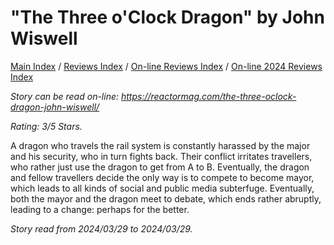 # "The Three o'Clock Dragon" by John Wiswell

[Main Index](../../../README.md) / [Reviews Index](../../README.md) / [On-line Reviews Index](../README.md) / [On-line 2024 Reviews Index](README.md)

*Story can be read on-line: <https://reactormag.com/the-three-oclock-dragon-john-wiswell/>*

*Rating: 3/5 Stars.*

A dragon who travels the rail system is constantly harassed by the major and his security, who in turn fights back. Their conflict irritates travellers, who rather just use the dragon to get from A to B. Eventually, the dragon and fellow travellers decide the only way is to compete to become mayor, which leads to all kinds of social and public media subterfuge. Eventually, both the mayor and the dragon meet to debate, which ends rather abruptly, leading to a change: perhaps for the better.

*Story read from 2024/03/29 to 2024/03/29.*
